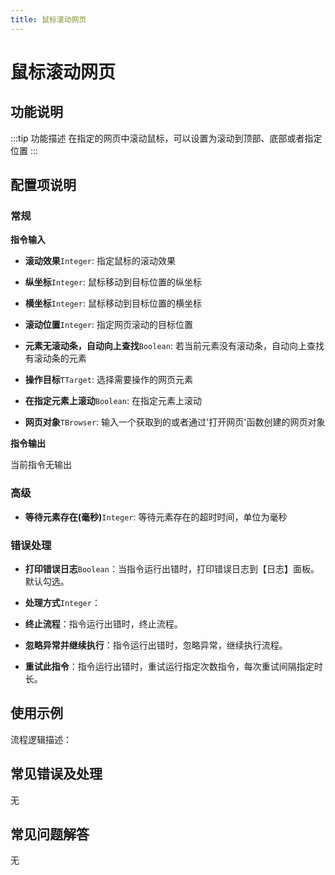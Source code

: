 ```yaml
---
title: 鼠标滚动网页
---
```


# 鼠标滚动网页

## 功能说明

:::tip 功能描述
在指定的网页中滚动鼠标，可以设置为滚动到顶部、底部或者指定位置
:::

## 配置项说明

### 常规

**指令输入**

- **滚动效果**`Integer`: 指定鼠标的滚动效果

- **纵坐标**`Integer`: 鼠标移动到目标位置的纵坐标

- **横坐标**`Integer`: 鼠标移动到目标位置的横坐标

- **滚动位置**`Integer`: 指定网页滚动的目标位置

- **元素无滚动条，自动向上查找**`Boolean`: 若当前元素没有滚动条，自动向上查找有滚动条的元素

- **操作目标**`TTarget`: 选择需要操作的网页元素

- **在指定元素上滚动**`Boolean`: 在指定元素上滚动

- **网页对象**`TBrowser`: 输入一个获取到的或者通过'打开网页'函数创建的网页对象


**指令输出**

当前指令无输出

### 高级

- **等待元素存在(毫秒)**`Integer`: 等待元素存在的超时时间，单位为毫秒

### 错误处理

- **打印错误日志**`Boolean`：当指令运行出错时，打印错误日志到【日志】面板。默认勾选。

- **处理方式**`Integer`：

 - **终止流程**：指令运行出错时，终止流程。

 - **忽略异常并继续执行**：指令运行出错时，忽略异常，继续执行流程。

 - **重试此指令**：指令运行出错时，重试运行指定次数指令，每次重试间隔指定时长。

## 使用示例

流程逻辑描述：

## 常见错误及处理

无

## 常见问题解答

无

